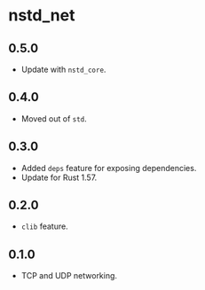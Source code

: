 # nstd_net
## 0.5.0
- Update with `nstd_core`.
## 0.4.0
- Moved out of `std`.
## 0.3.0
- Added `deps` feature for exposing dependencies.
- Update for Rust 1.57.
## 0.2.0
- `clib` feature.
## 0.1.0
- TCP and UDP networking.
